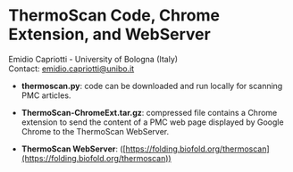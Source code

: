 # ThermoScan Code, Chrome Extension, and WebServer
Emidio Capriotti - University of Bologna (Italy)  
Contact: emidio.capriotti@unibo.it

 - **thermoscan.py**: code can be downloaded and run locally for scanning PMC articles.

 - **ThermoScan-ChromeExt.tar.gz**: compressed file contains a Chrome extension to send the content 
of a PMC web page displayed by Google Chrome to the ThermoScan WebServer. 

 - **ThermoScan WebServer**: ([https://folding.biofold.org/thermoscan](https://folding.biofold.org/thermoscan))
